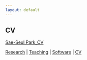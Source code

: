 ```yaml
---
layout: default
---
```


## CV

<a href="https://cmu.box.com/s/lpcv9vhtgph69ebze7r1ym5eahyel4l8" target="_blank"> Sae-Seul Park_CV </a>

[Research](./research.html) | [Teaching](./teaching.html) | [Software](./software.html) | [CV](./CV.html)  
